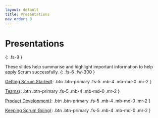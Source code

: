 ```yaml
---
layout: default
title: Presentations
nav_order: 9
---
```


# Presentations
{: .fs-9 }

These slides help summarise and highlight important information to help apply Scrum successfully.
{: .fs-6 .fw-300 }


[Getting Scrum Started](https://iamjackreed.github.io/deck/examples/starting){: .btn .btn-primary .fs-5 .mb-4 .mb-md-0 .mr-2 }

[Teams](https://iamjackreed.github.io/deck){: .btn .btn-primary .fs-5 .mb-4 .mb-md-0 .mr-2 }

[Product Development](https://iamjackreed.github.io/deck){: .btn .btn-primary .fs-5 .mb-4 .mb-md-0 .mr-2 }

[Keeping Scrum Going](https://iamjackreed.github.io/deck){: .btn .btn-primary .fs-5 .mb-4 .mb-md-0 .mr-2 }

